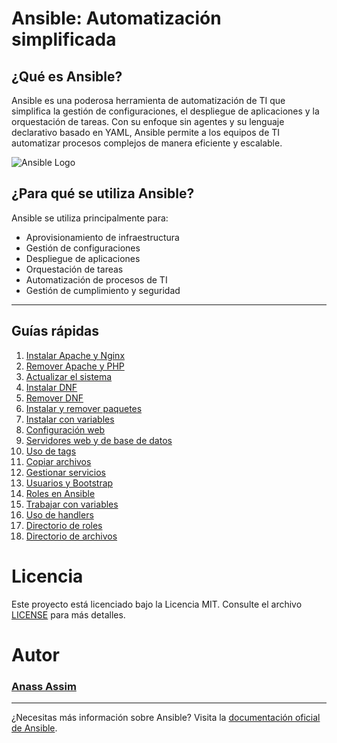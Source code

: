 # Ansible: Automatización simplificada

## ¿Qué es Ansible?

Ansible es una poderosa herramienta de automatización de TI que simplifica la gestión de configuraciones, el despliegue de aplicaciones y la orquestación de tareas. Con su enfoque sin agentes y su lenguaje declarativo basado en YAML, Ansible permite a los equipos de TI automatizar procesos complejos de manera eficiente y escalable.

![Ansible Logo](https://www.strsistemas.com/sites/default/files/imagen_ansible.jpg)

## ¿Para qué se utiliza Ansible?

Ansible se utiliza principalmente para:

- Aprovisionamiento de infraestructura
- Gestión de configuraciones
- Despliegue de aplicaciones
- Orquestación de tareas
- Automatización de procesos de TI
- Gestión de cumplimiento y seguridad
***
## Guías rápidas

1. [Instalar Apache y Nginx](./1-apt_apache_nginx.yml)
2. [Remover Apache y PHP](./2-remove_apache_php.yml)
3. [Actualizar el sistema](./3-upgrade.yml)
4. [Instalar DNF](./4-Install_dnf.yml)
5. [Remover DNF](./5-remove_dnf.yml)
6. [Instalar y remover paquetes](./6-Install-Remove-Packages.yml)
7. [Instalar con variables](./7-Install-Variables.yml)
8. [Configuración web](./8-Web.yml)
9. [Servidores web y de base de datos](./9-Web-db_servers.yml)
10. [Uso de tags](./10-Tags.yml)
11. [Copiar archivos](./11-Copy-Files.yml)
12. [Gestionar servicios](./12-Services.yml)
13. [Usuarios y Bootstrap](./13-Users-Bootstrap.yml)
14. [Roles en Ansible](./14-Roles.yml)
15. [Trabajar con variables](./15-Variables.yml)
16. [Uso de handlers](./16-Handlers.yml)
17. [Directorio de roles](./roles)
18. [Directorio de archivos](./files)


# Licencia

Este proyecto está licenciado bajo la Licencia MIT. Consulte el archivo [LICENSE](LICENSE) para más detalles.

# Autor

### [Anass Assim](https://github.com/ciscoAnass)

---

¿Necesitas más información sobre Ansible? Visita la [documentación oficial de Ansible](https://docs.ansible.com/).
